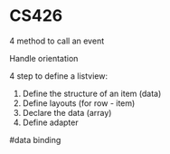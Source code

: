 # CS426

4 method to call an event 

Handle orientation 


4 step to define a listview:
1. Define the structure of an item (data)
2. Define layouts (for row - item)
3. Declare the data (array)
4. Define adapter

#data binding

